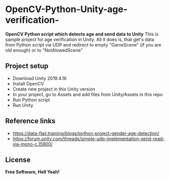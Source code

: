 # OpenCV-Python-Unity-age-verification-
**OpenCV Python script which detects age and send data to Unity**
This is sample project for age verification in Unity. All it does is, that get's data from
Python script via UDP and redirect to empty "GameScene" (if you are old enough) or to "NotAlowedScene"
## Project setup 

- Download Unity 2019.4.16
- Install OpenCV
- Create new project in  this Unity version
- In your project, go to Assets and add files from Unity/Assets in this repo
- Run Python script 
- Run Unity


## Reference links

- https://data-flair.training/blogs/python-project-gender-age-detection/
- https://forum.unity.com/threads/simple-udp-implementation-send-read-via-mono-c.15900/

## License
**Free Software, Hell Yeah!**
